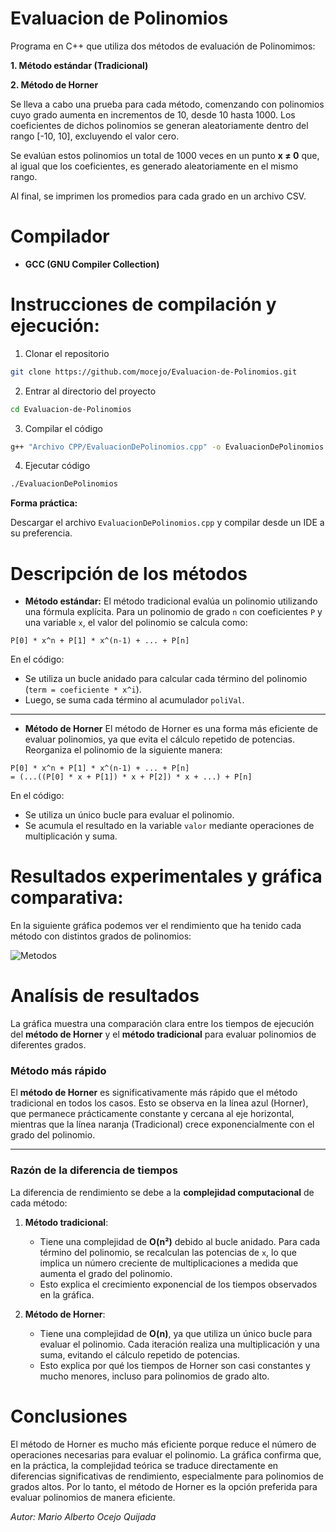 # Evaluacion de Polinomios



Programa en C++ que utiliza dos métodos de evaluación de Polinomimos:

**1. Método estándar (Tradicional)**  

**2. Método de Horner**

Se lleva a cabo una prueba para cada método, comenzando con polinomios cuyo grado aumenta en incrementos de 10, desde 10 hasta 1000. Los coeficientes de dichos polinomios se generan aleatoriamente dentro del rango [-10, 10], excluyendo el valor cero.

Se evalúan estos polinomios un total de 1000 veces en un punto **x ≠ 0** que, al igual que los coeficientes, es generado aleatoriamente en el mismo rango.

Al final, se imprimen los promedios para cada grado en un archivo CSV.


# Compilador

- **GCC (GNU Compiler Collection)**



# Instrucciones de compilación y ejecución:

1. Clonar el repositorio
``` sh
git clone https://github.com/mocejo/Evaluacion-de-Polinomios.git
```
2. Entrar al directorio del proyecto
```sh
cd Evaluacion-de-Polinomios
```
3. Compilar el código 
```sh
g++ "Archivo CPP/EvaluacionDePolinomios.cpp" -o EvaluacionDePolinomios
```
4. Ejecutar código
```sh
./EvaluacionDePolinomios
```
**Forma práctica:**  

Descargar el archivo ```EvaluacionDePolinomios.cpp``` y compilar desde un IDE a su preferencia.





# Descripción de los métodos

- **Método estándar:**
El método tradicional evalúa un polinomio utilizando una fórmula explícita. Para un polinomio de grado `n` con coeficientes `P` y una variable `x`, el valor del polinomio se calcula como:

```
P[0] * x^n + P[1] * x^(n-1) + ... + P[n]
```

En el código:
- Se utiliza un bucle anidado para calcular cada término del polinomio (`term = coeficiente * x^i`).
- Luego, se suma cada término al acumulador `poliVal`.

---

- **Método de Horner** 
El método de Horner es una forma más eficiente de evaluar polinomios, ya que evita el cálculo repetido de potencias. Reorganiza el polinomio de la siguiente manera:

```
P[0] * x^n + P[1] * x^(n-1) + ... + P[n]
= (...((P[0] * x + P[1]) * x + P[2]) * x + ...) + P[n]
```

En el código:
- Se utiliza un único bucle para evaluar el polinomio.
- Se acumula el resultado en la variable `valor` mediante operaciones de multiplicación y suma.

# Resultados experimentales y gráfica comparativa:

En la siguiente gráfica podemos ver el rendimiento que ha tenido cada método con distintos grados de polinomios:

![Metodos](Archivo%20CSV/Gráfica1.png)

# Analísis de resultados

La gráfica muestra una comparación clara entre los tiempos de ejecución del **método de Horner** y el **método tradicional** para evaluar polinomios de diferentes grados.

### **Método más rápido**
El **método de Horner** es significativamente más rápido que el método tradicional en todos los casos. Esto se observa en la línea azul (Horner), que permanece prácticamente constante y cercana al eje horizontal, mientras que la línea naranja (Tradicional) crece exponencialmente con el grado del polinomio.

---

### **Razón de la diferencia de tiempos**
La diferencia de rendimiento se debe a la **complejidad computacional** de cada método:
1. **Método tradicional**:
   - Tiene una complejidad de **O(n²)** debido al bucle anidado. Para cada término del polinomio, se recalculan las potencias de `x`, lo que implica un número creciente de multiplicaciones a medida que aumenta el grado del polinomio.
   - Esto explica el crecimiento exponencial de los tiempos observados en la gráfica.

2. **Método de Horner**:
   - Tiene una complejidad de **O(n)**, ya que utiliza un único bucle para evaluar el polinomio. Cada iteración realiza una multiplicación y una suma, evitando el cálculo repetido de potencias.
   - Esto explica por qué los tiempos de Horner son casi constantes y mucho menores, incluso para polinomios de grado alto.
  

# Conclusiones
El método de Horner es mucho más eficiente porque reduce el número de operaciones necesarias para evaluar el polinomio. La gráfica confirma que, en la práctica, la complejidad teórica se traduce directamente en diferencias significativas de rendimiento, especialmente para polinomios de grados altos. Por lo tanto, el método de Horner es la opción preferida para evaluar polinomios de manera eficiente.

*Autor:  Mario Alberto Ocejo Quijada*







